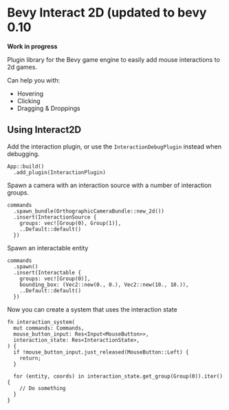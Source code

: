 # Bevy Interact 2D (updated to bevy 0.10

**Work in progress**

Plugin library for the Bevy game engine to easily add mouse interactions to 2d games.

Can help you with:
- Hovering
- Clicking
- Dragging & Droppings

## Using Interact2D

Add the interaction plugin, or use the `InteractionDebugPlugin` instead when debugging.
```
App::build()
  .add_plugin(InteractionPlugin)
```

Spawn a camera with an interaction source with a number of interaction groups.
```
commands
  .spawn_bundle(OrthographicCameraBundle::new_2d())
  .insert(InteractionSource {
    groups: vec![Group(0), Group(1)],
    ..Default::default()
  })
```

Spawn an interactable entity
```
commands
  .spawn()
  .insert(Interactable {
    groups: vec![Group(0)],
    bounding_box: (Vec2::new(0., 0.), Vec2::new(10., 10.)),
    ..Default::default()
  })
```

Now you can create a system that uses the interaction state
```
fn interaction_system(
  mut commands: Commands,
  mouse_button_input: Res<Input<MouseButton>>,
  interaction_state: Res<InteractionState>,
) {
  if !mouse_button_input.just_released(MouseButton::Left) {
    return;
  }

  for (entity, coords) in interaction_state.get_group(Group(0)).iter() {
    // Do something
  }
}
```

